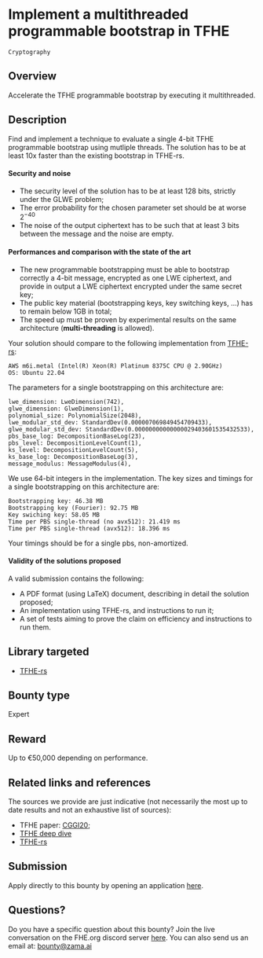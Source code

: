 # Implement a multithreaded programmable bootstrap in TFHE
`Cryptography`

## Overview
Accelerate the TFHE programmable bootstrap by executing it multithreaded.

## Description
Find and implement a technique to evaluate a single 4-bit TFHE programmable bootstrap using mutliple threads. The solution has to be at least 10x faster than the existing bootstrap in TFHE-rs.

#### Security and noise
 * The security level of the solution has to be at least 128 bits, strictly under the GLWE problem;
 * The error probability for the chosen parameter set should be at worse $2^{-40}$
 * The noise of the output ciphertext has to be such that at least 3 bits between the message and the noise are empty.

#### Performances and comparison with the state of the art
 * The new programmable bootstrapping must be able to bootstrap correctly a 4-bit message,
 encrypted as one LWE ciphertext, and provide in output a LWE ciphertext encrypted under the same secret key;
 * The public key material (bootstrapping keys, key switching keys, ...) has to remain below 1GB in total;
 * The speed up must be proven by experimental results on the same architecture (**multi-threading** is allowed).

Your solution should compare to the following implementation from [TFHE-rs](https://github.com/zama-ai/tfhe-rs):
```
AWS m6i.metal (Intel(R) Xeon(R) Platinum 8375C CPU @ 2.90GHz)
OS: Ubuntu 22.04
```
The parameters for a single bootstrapping on this architecture are:
```
lwe_dimension: LweDimension(742),
glwe_dimension: GlweDimension(1),
polynomial_size: PolynomialSize(2048),
lwe_modular_std_dev: StandardDev(0.000007069849454709433),
glwe_modular_std_dev: StandardDev(0.00000000000000029403601535432533),
pbs_base_log: DecompositionBaseLog(23),
pbs_level: DecompositionLevelCount(1),
ks_level: DecompositionLevelCount(5),
ks_base_log: DecompositionBaseLog(3),
message_modulus: MessageModulus(4),
```

We use 64-bit integers in the implementation.
The key sizes and timings for a single bootstrapping on this architecture are:
```
Bootstrapping key: 46.38 MB
Bootstrapping key (Fourier): 92.75 MB
Key swiching key: 58.05 MB
Time per PBS single-thread (no avx512): 21.419 ms
Time per PBS single-thread (avx512): 18.396 ms
```

Your timings should be for a single pbs, non-amortized.


#### Validity of the solutions proposed
A valid submission contains the following:
 * A PDF format (using LaTeX) document, describing in detail the solution proposed;
 * An implementation using TFHE-rs, and instructions to run it;
 * A set of tests aiming to prove the claim on efficiency and instructions to run them.

## Library targeted
* [TFHE-rs](https://github.com/zama-ai/tfhe-rs)

## Bounty type
Expert

## Reward
Up to €50,000 depending on performance.

## Related links and references
The sources we provide are just indicative (not necessarily the most up to date results and not an exhaustive list of sources):
- TFHE paper: [CGGI20](https://eprint.iacr.org/2018/421);
- [TFHE deep dive](https://www.zama.ai/post/tfhe-deep-dive-part-1)
- [TFHE-rs](https://github.com/zama-ai/tfhe-rs)

## Submission
Apply directly to this bounty by opening an application [here](https://github.com/zama-ai/bounty-program/issues/new?assignees=zaccherinij%2C+aquint-zama&labels=Application&projects=&template=zama-bounty-program--application.md&title=%3Center+Bounty+name%3E).

## Questions?
Do you have a specific question about this bounty? Join the live conversation on the FHE.org discord server [here](https://discord.fhe.org). You can also send us an email at: bounty@zama.ai
